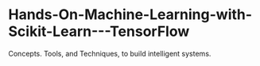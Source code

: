 # Hands-On-Machine-Learning-with-Scikit-Learn---TensorFlow
Concepts. Tools, and Techniques, to build intelligent systems.
